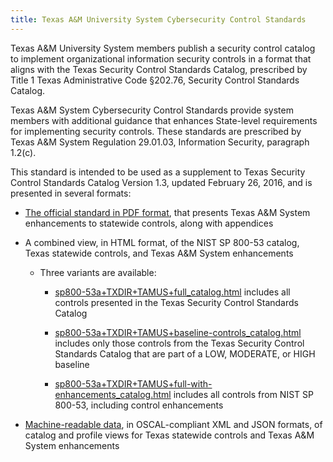 ```yaml
---
title: Texas A&M University System Cybersecurity Control Standards
---
```


Texas A&M University System members publish a security control catalog to
implement organizational information security controls in a format that aligns
with the Texas Security Control Standards Catalog, prescribed by Title 1 Texas
Administrative Code §202.76, Security Control Standards Catalog.

Texas A&M System Cybersecurity Control Standards provide system members with
additional guidance that enhances State-level requirements for implementing
security controls.  These standards are prescribed by Texas A&M System
Regulation 29.01.03, Information Security, paragraph 1.2(c).

This standard is intended to be used as a supplement to Texas Security Control
Standards Catalog Version 1.3, updated February 26, 2016, and is presented in
several formats:

- [The official standard in PDF format](tamus-control-standards.pdf), that presents
  Texas A&M System enhancements to statewide controls, along with appendices

- A combined view, in HTML format, of the NIST SP 800-53 catalog, Texas
  statewide controls, and Texas A&M System enhancements

  - Three variants are available:

    - [sp800-53a+TXDIR+TAMUS+full_catalog.html](sp800-53a+TXDIR+TAMUS+full_catalog.html)
     includes all controls presented in the Texas Security Control Standards
     Catalog

    - [sp800-53a+TXDIR+TAMUS+baseline-controls_catalog.html](sp800-53a+TXDIR+TAMUS+baseline-controls_catalog.html)
     includes only those controls from the Texas Security Control Standards
     Catalog that are part of a LOW, MODERATE, or HIGH baseline

    - [sp800-53a+TXDIR+TAMUS+full-with-enhancements_catalog.html](sp800-53a+TXDIR+TAMUS+full-with-enhancements_catalog.html)
     includes all controls from NIST SP 800-53, including control enhancements

- [Machine-readable data](https://github.com/tamuscyber/tamus-control-standards/tree/master/content),
  in OSCAL-compliant XML and JSON formats, of catalog and profile views for
  Texas statewide controls and Texas A&M System enhancements
